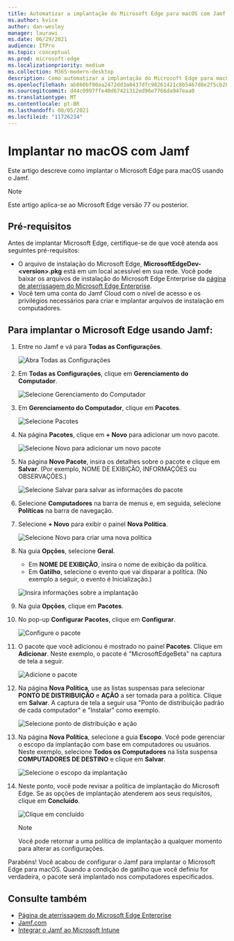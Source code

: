 ```yaml
---
title: Automatizar a implantação do Microsoft Edge para macOS com Jamf
ms.author: kvice
author: dan-wesley
manager: laurawi
ms.date: 06/29/2021
audience: ITPro
ms.topic: conceptual
ms.prod: microsoft-edge
ms.localizationpriority: medium
ms.collection: M365-modern-desktop
description: Como automatizar a implantação do Microsoft Edge para macOS com Jamf.
ms.openlocfilehash: ab860bf90aa2472dd3a0437dfc98261421c8b5467d8e2f5cb28d511f5b7b0d51
ms.sourcegitcommit: d44c0997ffe40d67421312ed96e7766da947eaa0
ms.translationtype: MT
ms.contentlocale: pt-BR
ms.lasthandoff: 08/05/2021
ms.locfileid: "11726234"
---
```

# <a name="deploy-to-macos-with-jamf"></a>Implantar no macOS com Jamf

Este artigo descreve como implantar o Microsoft Edge para macOS usando o Jamf.

> [!NOTE]
> Este artigo aplica-se ao Microsoft Edge versão 77 ou posterior.

## <a name="prerequisites"></a>Pré-requisitos

Antes de implantar Microsoft Edge, certifique-se de que você atenda aos seguintes pré-requisitos:

- O arquivo de instalação do Microsoft Edge,  **MicrosoftEdgeDev-\<version\>.pkg** está em um local acessível em sua rede. Você pode baixar os arquivos de instalação do Microsoft Edge Enterprise da [página de aterrissagem do Microsoft Edge Enterprise](https://aka.ms/EdgeEnterprise).
- Você tem uma conta do Jamf Cloud com o nível de acesso e os privilégios necessários para criar e implantar arquivos de instalação em computadores.

## <a name="to-deploy-microsoft-edge-using-jamf"></a>Para implantar o Microsoft Edge usando Jamf:

1. Entre no Jamf e vá para **Todas as Configurações**.

    ![Abra Todas as Configurações](./media/mac-deploy/jamf-dash-main-open-settings.png)

2. Em **Todas as Configurações**, clique em **Gerenciamento do Computador**.

    ![Selecione Gerenciamento do Computador](./media/mac-deploy/jamf-all-settings-computer-mgmt.png)

3. Em **Gerenciamento do Computador**, clique em **Pacotes**.

    ![Selecione Pacotes](./media/mac-deploy/jamf-all-settings-computer-mgmt-pkgs.png)

4. Na página **Pacotes**, clique em **+ Novo** para adicionar um novo pacote.

    ![Selecione Novo para adicionar um novo pacote](./media/mac-deploy/jamf-all-settings-computer-mgmt-new-pkg.png)

5. Na página **Novo Pacote**, insira os detalhes sobre o pacote e clique em **Salvar**. (Por exemplo, NOME DE EXIBIÇÃO, INFORMAÇÕES ou OBSERVAÇÕES.)

    ![Selecione Salvar para salvar as informações do pacote](./media/mac-deploy/jamf-all-settings-computer-mgmt-save-pkg-info.png)

6. Selecione **Computadores** na barra de menus e, em seguida, selecione **Políticas** na barra de navegação.

7. Selecione **+ Novo** para exibir o painel **Nova Política**.

    ![Selecione Novo para criar uma nova política](./media/mac-deploy/jamf-all-settings-computer-new-policy.png)

8. Na guia **Opções**, selecione **Geral**.

    - Em **NOME DE EXIBIÇÃO**, insira o nome de exibição da política.
    - Em **Gatilho**, selecione o evento que vai disparar a política. (No exemplo a seguir, o evento é Inicialização.)

    ![Insira informações sobre a implantação](./media/mac-deploy/jamf-all-settings-computer-cfg-policy.png)

9. Na guia **Opções**, clique em **Pacotes**.

10. No pop-up **Configurar Pacotes**, clique em **Configurar**.

    ![Configure o pacote](./media/mac-deploy/jamf-all-settings-computer-policy-pkg-configure.png)

11. O pacote que você adicionou é mostrado no painel **Pacotes**. Clique em **Adicionar**. Neste exemplo, o pacote é "MicrosoftEdgeBeta" na captura de tela a seguir.

    ![Adicione o pacote](./media/mac-deploy/jamf-all-settings-computer-policy-pkg-add-beta.png)

12. Na página **Nova Política**, use as listas suspensas para selecionar **PONTO DE DISTRIBUIÇÃO** e **AÇÃO** a ser tomada para a política. Clique em **Salvar**. A captura de tela a seguir usa "Ponto de distribuição padrão de cada computador" e "Instalar" como exemplo.

    ![Selecione ponto de distribuição e ação](./media/mac-deploy/jamf-all-settings-computer-mgmt-pkg-cfg-distro.png)

13. Na página **Nova Política**, selecione a guia **Escopo**. Você pode gerenciar o escopo da implantação com base em computadores ou usuários. Neste exemplo, selecione **Todos os Computadores** na lista suspensa **COMPUTADORES DE DESTINO** e clique em **Salvar**.

    ![Selecione o escopo da implantação](./media/mac-deploy/jamf-all-settings-computer-mgmt-add-target.png)

14. Neste ponto, você pode revisar a política de implantação do Microsoft Edge. Se as opções de implantação atenderem aos seus requisitos, clique em **Concluído**.

    ![Clique em concluído](./media/mac-deploy/jamf-all-settings-computer-mgmt-finish-add-deployment.png)

    > [!NOTE]
    > Você pode retornar a uma política de implantação a qualquer momento para alterar as configurações.

Parabéns! Você acabou de configurar o Jamf para implantar o Microsoft Edge para macOS. Quando a condição de gatilho que você definiu for verdadeira, o pacote será implantado nos computadores especificados.

## <a name="see-also"></a>Consulte também

- [Página de aterrissagem do Microsoft Edge Enterprise](https://aka.ms/EdgeEnterprise)
- [Jamf.com](https://www.jamf.com/)
- [Integrar o Jamf ao Microsoft Intune](/intune/conditional-access-integrate-jamf)